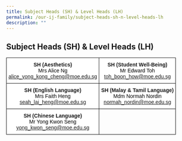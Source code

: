 ```yaml
---
title: Subject Heads (SH) & Level Heads (LH)
permalink: /our-ij-family/subject-heads-sh-n-level-heads-lh
description: ""
---
```

## Subject Heads (SH) & Level Heads (LH)

<table style="border-collapse:collapse;border-spacing:0" class="tg"><thead><tr><th style="background-color:#FFF;border-color:black;border-style:solid;border-width:1px;font-family:Arial, sans-serif;font-size:14px;font-weight:bold;overflow:hidden;padding:10px 5px;text-align:center;vertical-align:top;word-break:normal">SH (Aesthetics)<br><span style="font-weight:400;color:#000">Mrs Alice Ng</span><br><span style="font-weight:400;color:#000"><a href="mailto:alice_yong_kong_cheng@moe.edu.sg">alice_yong_kong_cheng@moe.edu.sg</a></span></th><th style="background-color:#FFF;border-color:black;border-style:solid;border-width:1px;font-family:Arial, sans-serif;font-size:14px;font-weight:bold;overflow:hidden;padding:10px 5px;text-align:center;vertical-align:top;word-break:normal">SH (Student Well-Being)<br><span style="font-weight:400;color:#000">Mr Edward Toh</span><br><span style="font-weight:400;color:#000"><a href="mailto:toh_boon_how@moe.edu.sg">toh_boon_how@moe.edu.sg</a></span></th></tr></thead><tbody><tr><td style="background-color:#FFF;border-color:black;border-style:solid;border-width:1px;font-family:Arial, sans-serif;font-size:14px;font-weight:bold;overflow:hidden;padding:10px 5px;text-align:center;vertical-align:top;word-break:normal">SH (English Language)<br><span style="font-weight:400;color:#000">Mrs Faith Heng</span><br><span style="font-weight:400;color:#000"><a href="mailto:seah_lai_heng@moe.edu.sg">seah_lai_heng@moe.edu.sg</a></span></td><td style="background-color:#FFF;border-color:black;border-style:solid;border-width:1px;font-family:Arial, sans-serif;font-size:14px;font-weight:bold;overflow:hidden;padding:10px 5px;text-align:center;vertical-align:top;word-break:normal">SH (Malay &amp; Tamil Language)<br><span style="font-weight:400;color:#000">Mdm Normah Nordin</span><br><span style="font-weight:400;color:#000"><a href="mailto:normah_nordin@moe.edu.sg">normah_nordin@moe.edu.sg</a></span></td></tr><tr><td style="background-color:#FFF;border-color:black;border-style:solid;border-width:1px;font-family:Arial, sans-serif;font-size:14px;font-weight:bold;overflow:hidden;padding:10px 5px;text-align:center;vertical-align:top;word-break:normal">SH (Chinese Language)<br><span style="font-weight:400;color:#000">Mr Yong Kwon Seng</span><br><span style="font-weight:400;color:#000"><a href="mailto:yong_kwon_seng@moe.edu.sg">yong_kwon_seng@moe.edu.sg</a></span></td><td style="border-color:black;border-style:solid;border-width:1px;font-family:Arial, sans-serif;font-size:14px;overflow:hidden;padding:10px 5px;text-align:left;vertical-align:top;word-break:normal"></td></tr></tbody></table>
